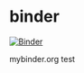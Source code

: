# binder 
[![Binder](https://mybinder.org/badge_logo.svg)](https://mybinder.org/v2/gh/GunSik2/binder/master)

mybinder.org test

